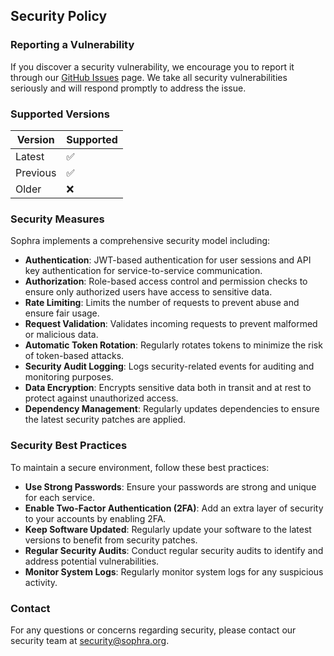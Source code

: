 ## Security Policy

### Reporting a Vulnerability

If you discover a security vulnerability, we encourage you to report it through our [GitHub Issues](https://github.com/sophra-org/sophra/issues) page. We take all security vulnerabilities seriously and will respond promptly to address the issue.

### Supported Versions

| Version | Supported          |
| ------- | ------------------ |
| Latest  | :white_check_mark: |
| Previous| :white_check_mark: |
| Older   | :x:                |

### Security Measures

Sophra implements a comprehensive security model including:

- **Authentication**: JWT-based authentication for user sessions and API key authentication for service-to-service communication.
- **Authorization**: Role-based access control and permission checks to ensure only authorized users have access to sensitive data.
- **Rate Limiting**: Limits the number of requests to prevent abuse and ensure fair usage.
- **Request Validation**: Validates incoming requests to prevent malformed or malicious data.
- **Automatic Token Rotation**: Regularly rotates tokens to minimize the risk of token-based attacks.
- **Security Audit Logging**: Logs security-related events for auditing and monitoring purposes.
- **Data Encryption**: Encrypts sensitive data both in transit and at rest to protect against unauthorized access.
- **Dependency Management**: Regularly updates dependencies to ensure the latest security patches are applied.

### Security Best Practices

To maintain a secure environment, follow these best practices:

- **Use Strong Passwords**: Ensure your passwords are strong and unique for each service.
- **Enable Two-Factor Authentication (2FA)**: Add an extra layer of security to your accounts by enabling 2FA.
- **Keep Software Updated**: Regularly update your software to the latest versions to benefit from security patches.
- **Regular Security Audits**: Conduct regular security audits to identify and address potential vulnerabilities.
- **Monitor System Logs**: Regularly monitor system logs for any suspicious activity.

### Contact

For any questions or concerns regarding security, please contact our security team at [security@sophra.org](mailto:security@sophra.org).
